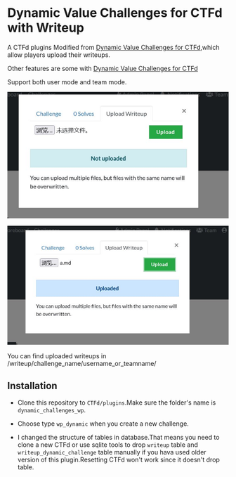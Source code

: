 # Dynamic Value Challenges for CTFd with Writeup

A CTFd plugins Modified from [Dynamic Value Challenges for CTFd](https://github.com/CTFd/CTFd/blob/master/CTFd/plugins/dynamic_challenges/README.md),which allow players upload their writeups.

Other features are some with [Dynamic Value Challenges for CTFd](https://github.com/CTFd/CTFd/blob/master/CTFd/plugins/dynamic_challenges/README.md)

Support both user mode and team mode.

![not uploaded](images/not_uploaded.JPG)

![not uploaded](images/uploaded.JPG)

You can find uploaded writeups in /writeup/challenge_name/username_or_teamname/

## Installation

* Clone this repository to `CTFd/plugins`.Make sure the folder's name is `dynamic_challenges_wp`.

* Choose type `wp_dynamic` when you create a new challenge.

* I changed the structure of tables in database.That means you need to clone a new CTFd or use sqlite tools to drop `writeup` table and `writeup_dynamic_challenge` table manually if you hava used older version of this plugin.Resetting CTFd won't work since it doesn't drop table.
